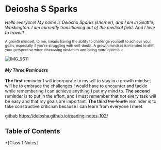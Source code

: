 # Deiosha S Sparks
*Hello everyone! My name is Deiosha Sparks (she/her), and I am in Seattle, Washington. I am currently transitioning out of the medical field. And I love to travel!!*

<sub>A growth mindset, to me, means having the ability to challenge yourself to achieve your goals, especially if you're struggling with self-doubt. A growth mindset is intended to shift your perspective when discussing obstacles and being more optimistic.</sub>

![IMG_9611](https://user-images.githubusercontent.com/113928893/191133278-0ac6d516-273a-472d-ad94-eb347c200564.JPG)

#### *My Three Reminders* 
**The first** reminder I will incorporate to myself to stay in a growth mindset will be to embrace the challenges I would have to encounter and tackle while remembering I can achieve anything I put my mind to. **The second** reminder is to put in the effort, and I must remember that not every task will be easy and that my goals are important. **The third** ~~the fourth~~ reminder is to take constructive criticism because I can learn from everyone I meet. 

[github](https://github.com/deiosha) https://deiosha.github.io/reading-notes-102/

## Table of Contents

*[Class 1 Notes]
